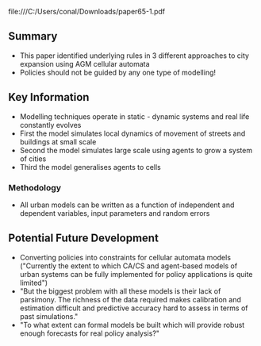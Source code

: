 file:///C:/Users/conal/Downloads/paper65-1.pdf

## Summary
- This paper identified underlying rules in 3 different approaches to city expansion using AGM cellular automata
- Policies should not be guided by any one type of modelling!
## Key Information

- Modelling techniques operate in static - dynamic systems and real life constantly evolves
- First the model simulates local dynamics of movement of streets and buildings at small scale
- Second the model simulates large scale using agents to grow a system of cities
- Third the model generalises agents to cells
### Methodology

- All urban models can be written as a function of independent and dependent variables, input parameters and random errors



## Potential Future Development

- Converting policies into constraints for cellular automata models ("Currently the extent to which CA/CS and agent-based models of urban systems can be fully implemented for policy applications is quite limited")
- "But the biggest problem with all these models is their lack of parsimony. The richness of the data required makes calibration and estimation difficult and predictive accuracy hard to assess in terms of past simulations."
- "To what extent can formal models be built which will provide robust enough forecasts for real policy analysis?"